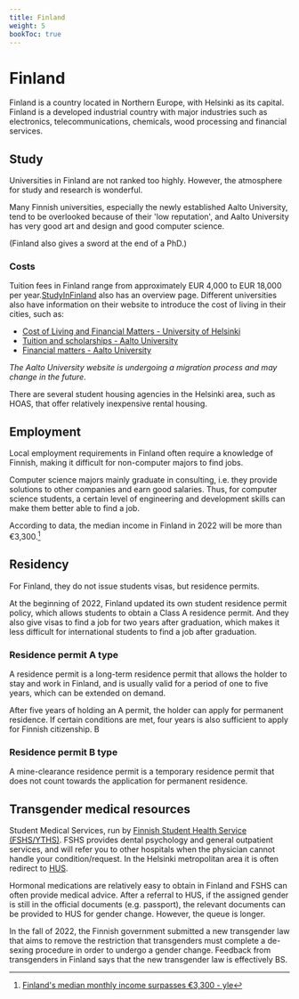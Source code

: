 ```yaml
---
title: Finland
weight: 5
bookToc: true
---
```


# Finland

Finland is a country located in Northern Europe, with Helsinki as its capital. Finland is a developed industrial country with major industries such as electronics, telecommunications, chemicals, wood processing and financial services.

## Study

Universities in Finland are not ranked too highly. However, the atmosphere for study and research is wonderful.

Many Finnish universities, especially the newly established Aalto University, tend to be overlooked because of their 'low reputation', and Aalto University has very good art and design and good computer science.

(Finland also gives a sword at the end of a PhD.)

### Costs

Tuition fees in Finland range from approximately EUR 4,000 to EUR 18,000 per year.[StudyInFinland](https://www.studyinfinland.fi/admissions/fees-and-costs) also has an overview page. Different universities also have information on their website to introduce the cost of living in their cities, such as:

- [Cost of Living and Financial Matters - University of Helsinki](https://www.helsinki.fi/en/admissions-and-education/international-students/student-life-helsinki/cost-living-and-financial-matters)
- [Tuition and scholarships - Aalto University](https://into.aalto.fi/display/enopisk/Tuition+fees+and+scholarships)
- [Financial matters - Aalto University](https://into.aalto.fi/display/enopisk/Financial+matters)

*The Aalto University website is undergoing a migration process and may change in the future*.

There are several student housing agencies in the Helsinki area, such as HOAS, that offer relatively inexpensive rental housing.

## Employment

Local employment requirements in Finland often require a knowledge of Finnish, making it difficult for non-computer majors to find jobs.

Computer science majors mainly graduate in consulting, i.e. they provide solutions to other companies and earn good salaries. Thus, for computer science students, a certain level of engineering and development skills can make them better able to find a job.

According to data, the median income in Finland in 2022 will be more than €3,300.[^2]

## Residency

For Finland, they do not issue students visas, but residence permits.

At the beginning of 2022, Finland updated its own student residence permit policy, which allows students to obtain a Class A residence permit. And they also give visas to find a job for two years after graduation, which makes it less difficult for international students to find a job after graduation.

### Residence permit A type

A residence permit is a long-term residence permit that allows the holder to stay and work in Finland, and is usually valid for a period of one to five years, which can be extended on demand.

After five years of holding an A permit, the holder can apply for permanent residence. If certain conditions are met, four years is also sufficient to apply for Finnish citizenship. B

### Residence permit B type

A mine-clearance residence permit is a temporary residence permit that does not count towards the application for permanent residence.

## Transgender medical resources

Student Medical Services, run by [Finnish Student Health Service (FSHS/YTHS)](https://www.yths.fi/en/frontpage/). FSHS provides dental psychology and general outpatient services, and will refer you to other hospitals when the physician cannot handle your condition/request. In the Helsinki metropolitan area it is often redirect to [HUS](https://www.hus.fi/en).

Hormonal medications are relatively easy to obtain in Finland and FSHS can often provide medical advice. After a referral to HUS, if the assigned gender is still in the official documents (e.g. passport), the relevant documents can be provided to HUS for gender change. However, the queue is longer.

In the fall of 2022, the Finnish government submitted a new transgender law that aims to remove the restriction that transgenders must complete a de-sexing procedure in order to undergo a gender change. Feedback from transgenders in Finland says that the new transgender law is effectively BS.


[^1]: [Finnish Immigration Service: Finnish Nationality](https://migri.fi/en/faq-finnish-citizenship)
[^2]: [Finland's median monthly income surpasses €3,300 - yle](https://yle.fi/a/3-12647702)